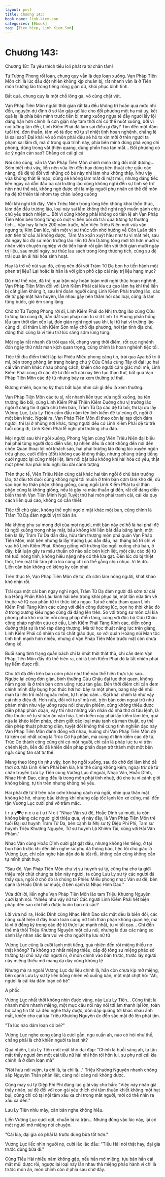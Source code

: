 ```yaml
---
layout: post
title: Chương 143: 
book_name: linh-kiem-son
categories: [Ebook]
tag: [Tien hiep, Linh Kiem Son]
---
```


# Chương 143: 

Chương 18:: Ta yêu thích tiểu loli phát ra từ chân tâm!

Tứ Tượng Phong rối loạn, chung quy vẫn là dẹp loạn xuống. Vạn Pháp Tiên Môn chỉ là lúc đầu đột nhiên không kịp chuẩn bị, rất nhanh vẫn là ở Tiên môn trưởng lão trong tiếng rống giận dữ, khôi phục bình tĩnh.

Bất quá, chung quy là một chỗ lông gà, vô cùng chật vật.

Vạn Pháp Tiên Môn người thời gian rất lâu đều không trì hoãn quá mức nhi đến, nguyên dự định ở sơ lần gặp gỡ lúc cho đối phương một hạ mã uy, kết quả lại là phía bên mình trước tiên bị mang xuống ngựa té đầy người lầy lội đáng hận hơn chính là cơn giận này tạm thời chỉ có thể nuốt xuống, bởi vì nói tường tận đến, Linh Kiếm Phái đã làm sai điều gì đây? Tìm đến một đám tuổi trẻ, đơn thuần, tâm vô tà đọc nữ tu sĩ nhiệt tình hoan nghênh, chẳng lẽ là sai sao? Đại khái vô số môn phái đều sẽ hô to xin mời ở trên người ta phạm sai lầm đi, mà ở trong quá trình này, phía bên mình dùng phá vọng chi phong, dùng trong vắt thiện quang, dùng phồn hoa tan mất... Đối phương có ác ý ngăn cản sao? Chẳng có cái gì cả

Nói cho cùng, vẫn là Vạn Pháp Tiên Môn chính mình ứng đối mất đương... Sớm biết như vậy, liền nên vừa lên đến hay dùng tiên thuật che giấu các nàng, để đệ tử đối với những cô bé này nhi làm như không thấy. Như vậy vừa không thất lễ mạo, cũng sẽ không làm mất đi mặt mũi, nhưng đáng tiếc liền ngay cả dẫn đầu ba cái trưởng lão cũng không nghĩ đến sự tình sẽ trở nên như thế nát, không ngờ được chỉ là mấy người phụ nhân có thể để môn hạ đệ tử thiên tài nhóm tay chân luống cuống

Mỗi khi nghĩ tới đây, Viên Triêu Niên trong lòng liền không khỏi thổn thức, làm dẫn đầu trưởng lão, loại này sai lầm không thể nghi ngờ muốn gánh chịu chủ yếu trách nhiệm... Bởi vì cũng không phải không có tiền lệ ah Vạn Pháp Tiên Môn bên trong từng có một vị tiền bối đã trải qua tương tự thương tích... Vậy hay là hơn 200 năm trước, hắn Viên Triêu Niên mới vừa vặn ngưng tụ Kim Đan lúc, hắn một vị sư thúc vốn nhờ hướng về Côn Luân tiên sơn tiên tử cầu ái không được, Tâm Ma xoắn xuýt hầu như tu vi mất hết, sau đó ngay lúc đó sư môn trưởng lão liền từ Âm Dương tông mời tới hơn mười vị nhân viên chuyên nghiệp vì đó tiến hành rồi gắn liền với thời gian mười ngày trị liệu, sau mười ngày, sư thúc lau sạch trong lòng thương tích, cùng sư đệ trải qua ân ái hài hòa sinh hoạt.

Hay là trở về núi sau đó, cũng nên đối với Trảm Tử Dạ bọn họ tiến hành một phen trị liệu? Lại hoặc là hẳn là với giòn phổ cập cái này trị liệu hạng mục?

Dù như thế nào, đã trải qua trận này hoàn toàn mới nghi thức hoan nghênh, Vạn Pháp Tiên Môn đối với Linh Kiếm Phái cái kia cư cao lâm hạ khí thế liền bị cắt giảm không ít, sau khi đoàn người cùng Linh Kiếm Phái trưởng lão, các đệ tử gặp mặt hàn huyên, lẫn nhau gây nên thăm hỏi các loại, cũng là làm từng bước, gió êm sóng lặng.

Chờ từ Tứ Tượng Phong rời đi, Linh Kiếm Phái do Nhị trưởng lão cùng Cửu trưởng lão cùng đi, dẫn dắt vạn pháp các tu sĩ ở Linh Trì Phong phấn hồng lầu tạm thời dàn xếp lại, đơn giản nghỉ ngơi sau khi, lại từ hai vị trưởng lão cùng đi, đi thăm Linh Kiếm Sơn mấy chỗ địa phương, hơi tận tình địa chủ, đồng thời cũng là vì tiêu trừ lúc sáng sớm lúng túng.

Một ngày rất nhanh đã trôi qua rồi, chạng vạng thời điểm, rốt cục nghênh đón ngày thứ nhất màn kịch quan trọng, cũng chính là hoan nghênh tiệc tối.

Tiệc tối địa điểm thiết lập tại Phiêu Miểu phong căng tin, trải qua Aya bố trí tỉ mỉ, bên trong phòng ăn trang hoàng chú ý Cửu Châu cùng Tây di đại lục hai cái văn minh khác nhau phong cách, khiến cho người cảm giác mới mẻ, Linh Kiếm Phái cùng đi các đệ tử đối với cái này liên tục than thở, bất quá Vạn Pháp Tiên Môn các đệ tử nhưng bày ra xem thường tư thái.

Đương nhiên, bọn họ kỳ thực bất luận nhìn cái gì đều là xem thường.

Vạn Pháp Tiên Môn các tu sĩ, rất nhanh liền trục vừa ngồi xuống, ba tên trưởng lão bối, cùng Linh Kiếm Phái Thiên Kiếm Đường chư vị trưởng lão ngồi ở căng tin ở giữa chủ trên bàn, Trảm Tử Dạ các đệ tử bối, thì lại do lấy Vương Lục, Lưu Ly Tiên cầm đầu năm tên linh kiếm đệ tử cùng đi, ngồi ở một bàn khác. Ngoài ra, Vạn Pháp Tiên Môn đi theo còn lại tạp dịch đám người, thì lại ở những nơi khác, từng người đều có Linh Kiếm Phái đệ tử trẻ tuổi cùng đi, Linh Kiếm Phái lễ nghi phi thường chu đáo.

Mọi người sau khi ngồi xuống, Phong Ngâm cùng Viên Triêu Niên đại biểu hai phái từng người đọc diễn văn, tự nhiên đều là chút không đến nơi đến chốn Quan thoại lời nói khách sáo, hai phái trưởng lão đúng lúc xuyên ngộn trêu ghẹo, cười điểm (đốt) không cao không thấp, nhưng phủng tràng tiếng cười ngược lại cũng nhiệt liệt, làm nổi bật bầu không khí hài hòa có yêu, thật một phen hai phái hữu nghị lâu dài cảnh tượng

Trên thực tế, Viên Triêu Niên cùng cái khác hai tên ngồi ở chủ bàn trưởng lão, từ đầu tới đuôi cũng không nghĩ tới muốn ở trên bàn cơm làm khó dễ, dù sao bọn họ thân phận không giống, cùng ngồi Linh Kiếm Phái tu sĩ thân phận cũng là không giống, nếu là gây ra mâu thuẫn gì đến, rất dễ dàng diễn biến thành Vạn Tiên Minh Ngũ Tuyệt thứ hai môn phái tranh cãi, cái kia quy cách liền quá cao, không có cần thiết.

Tiệc tối chủ giác, không thể nghi ngờ ở mặt khác một bàn, cũng chính là Trảm Tử Dạ đám người vị trí bàn ăn.

Mà không phụ sự mong đợi của mọi người, một bàn này cơ hồ là hai phái đệ tử ngồi xuống trong nháy mắt, bầu không khí liền bắt đầu băng lạnh, một bên là lấy Trảm Tử Dạ dẫn đầu, hữu tâm thượng môn phá quán Vạn Pháp Tiên Môn, một bên nhưng là lấy Vương Lục dẫn đầu, hai tháng bố trí chỉ vì vua hố Linh Kiếm Phái. Không giống với trưởng lão ngồi xuống chủ bàn, ở đây, bất luận gây ra mâu thuẫn cỡ nào sắc bén kịch liệt, một câu các đệ tử trẻ tuổi nóng tính, không hiểu nặng nhẹ có thể lừa gạt. Đến lúc đó bị thiệt thòi, trên mặt tối tăm phía kia cũng chỉ có thể gắng chịu nhục. Vì lẽ đó... Liền căn bản không có kiêng kỵ cần phải.

Trên thực tế, Vạn Pháp Tiên Môn đệ tử, đã sớm làm nóng người, khát khao khó nhịn rồi.

Trải qua một cái ban ngày nghỉ ngơi, Trảm Tử Dạ đám người đã sớm từ cái kia Hồng Phấn Khô Lâu kinh hãi bên trong khôi phục lại, một lần nữa tìm về thuộc về IQ cao phần tử trí thức kiêu ngạo. Tại xế chiều tham quan Linh Kiếm Phái Tàng Kinh các cùng với diễn công đường lúc, bọn họ thời khắc đó ở trong xương kiêu ngạo cũng đã dâng lên trên. So với trong sư môn cái kia phong phú khó mà tin nổi công pháp điển tàng, cùng với độc bộ Cửu Châu công pháp nghiên cứu cơ cấu, Linh Kiếm Phái Tàng Kinh các, diễn công đường thật sự là thô ráp đáng thương. Mà từ học thuật năng lực trên giảng, Linh Kiếm Phái cố nhiên có tố chất giáo dục, so với quân Hoàng núi Man tộc tinh tinh mạnh hơn nhiều, nhưng ở Vạn Pháp Tiên Môn trước mặt còn chưa đáng kể.

Buổi sáng tình trạng quẫn bách chỉ là nhất thời thất thủ, chỉ cần đem Vạn Pháp Tiên Môn đầy đủ thể hiện ra, chỉ là Linh Kiếm Phái đó là tất nhiên phải lạy liếm được rồi.

Cho tới đã đến trên bàn cơm phải như thế nào thể hiện thực lực sao... Ngược lại cũng đơn giản, bình thường Cửu Châu đại lục thói quen, không nằm ngoài là ở trên bàn cơm uống rượu tán gẫu. Đến thời điểm chỉ cần đem chính mình đầy bụng học thức hơi hơi bày ra một phen, bang này dế nhũi man tử liền trố mắt ngoác mồm, tự ti mặc cảm... Đại khái chính là như vậy cái nhịp điệu đi. Hơn nữa, đối với tu sĩ mà nói, trên bàn cơm ngoại trừ như phàm nhân như vậy uống rượu nói chuyện phiếm, cũng không thiếu được diễn pháp phân đoạn, vậy thì như những văn nhân đó nhà thơ đi tửu lệnh, là độc thuộc về tu sĩ bàn ăn văn hóa. Linh kiếm này phái lấy kiếm làm tên, quá nửa là khéo kiếm pháp, chém giết các loại máu tanh dã man thuật, cụ thể đến phép thuật phương diện, tuyệt đối không thể cùng tinh nghiên đạo này Vạn Pháp Tiên Môn đánh đồng với nhau, huống chi Vạn Pháp Tiên Môn đệ tử kém cỏi nhất cũng là Trúc Cơ hạ phẩm, mà cùng đi linh kiếm các đệ tử, Trúc Cơ thành công cũng chỉ có một người, chỉ cần là pháp lực tu vi trên chênh lệch, liền đủ để khiến diễn pháp phân đoạn trở thành một một bên ngã: cũng tàn sát tư thế.

Mang theo lòng tin như vậy, bọn họ ngồi xuống, sau đó chờ đợi làm khó dễ thời cơ. Mà Linh Kiếm Phái bên kia, khí thế cũng không kém, ngoại trừ đệ tử chân truyền Lưu Ly Tiên cùng Vương Lục ở ngoài, Nhạc Vân, Hoắc Dĩnh, Nhạc Hinh Dao, cũng đều là trong môn phái tinh nhuệ, dù cho tu vi cảnh giới không bằng, tự tin trên nhưng không hề yếu.

Hai phái đệ tử ở trên bàn cơm khoảng cách mà ngồi, nhìn qua thân mật không kẽ hở, nhưng bầu không khí nhưng cấp tốc lạnh lẽo xơ cứng, mãi đến tận Vương Lục cười phá vỡ trầm mặc.

t r u y❤e n c u a t u i N e t "Nhạc Vân sư đệ, Hoắc Dĩnh sư muội, ta còn không bằng các ngươi giới thiệu qua, vị này đây, là Vạn Pháp Tiên Môn trẻ tuổi Đại sư huynh Trảm Tử Dạ, bên cạnh là Nhị sư tỷ Diệp Phỉ Phỉ, Tam sư huynh Triệu Khương Nguyên, Tứ sư huynh Lộ Khiêm Tài, cùng với Hải Vân Phàm."

Nhạc Vân cùng Hoắc Dĩnh cười gật gật đầu, nhưng không lên tiếng, ở tại bọn hắn trước khi đến liền nghe sư phụ đã thông báo, tiệc tối chủ giác là Vương Lục, chỉ cần nghe hắn dặn dò là tốt rồi, không cần cũng không cần tự mình phát huy.

"Sau đó, Vạn Pháp Tiên Môn chư vị sư huynh sư tỷ, cũng tha cho ta giới thiệu một chút chúng ta bên này người, ta cùng Lưu Ly sư tỷ các ngươi đã thấy qua, ngồi ở chỗ đó là chúng ta Phiêu Miểu phong nhạc Vân sư đệ, bên cạnh là Hoắc Dĩnh sư muội, ở bên cạnh là Nhạc Hinh Dao."

Vừa dứt lời, liền nghe Vạn Pháp Tiên Môn lão tam Triệu Khương Nguyên cười lạnh nói: "Nhiều như vậy nữ tu? Các ngươi Linh Kiếm Phái hết biện pháp đến sao chỉ hiểu được buôn bán nữ sắc?

Lời vừa nói ra, Hoắc Dĩnh cùng Nhạc Hinh Dao sắc mặt đều là biến đổi, các nàng xuất hiện ở đây hoàn toàn cùng nữ tính thân phận không quan hệ, mà là vì ở đồng kỳ trong các đệ tử thực lực mạnh nhất, tu vi tối cao... Chỉ đến thế mà thôi Triệu Khương Nguyên một câu nói, nhưng là đưa các nàng so sánh lấy nhan sắc làm vui vẻ cho người hạ lưu nữ tử

Vương Lục cũng là cười lạnh một tiếng, quả nhiên đến rồi miệng thiếu nợ thật không? Ta không sợ nhất miệng thiếu, cấp độ tông sư miệng pháo sở trường tại chỗ này đợi ngươi ni, ở món chính vào bàn trước, trước lấy ngươi này miệng thiếu mở mang dạ dày cũng không tệ

Nhưng mà ra ngoài Vương Lục dự liệu chính là, hắn còn chưa kịp mở miệng, bên cạnh Lưu Ly sư tỷ liền bỗng nhiên vỗ xuống bàn, một mặt chợt hô: "Ah, ngươi là cái kia dâm loạn cô bé"

A phốc

Vương Lục nhất thời không nhịn được văng, này Lưu Ly Tiên... Cũng thật là nhanh mồm nhanh miệng, một mực câu nói này nói tới âm thanh lại lớn, toàn bộ căng tin tất cả đều nghe thấy được, dồn dập quăng tới khác nhau ánh mắt, khiến cho cái kia Triệu Khương Nguyên ức đến sắc mặt đỏ lên phát tím.

"Ta lúc nào dâm loạn cô bé?"

Vương Lục nghe xong càng là cười gằn, ngu xuẩn ah, nào có hỏi như thế, chẳng phải là chờ khiến người ta last hit?

Quả nhiên, Lưu Ly Tiên một mặt khờ dại đáp: "Chính là buổi sáng ah, ta tận mắt thấy ngươi ôm một cái tiểu nữ hài nhi hôn tới hôn lui, sư phụ nói cái kia chính là ở dâm loạn mà"

"Nói hưu nói vượn, ta chỉ là, ta chỉ là..." Triệu Khương Nguyên nhanh chóng sắp Nguyên Thần phân liệt, càng nói càng nói không được.

Cũng may sư tỷ Diệp Phỉ Phỉ đúng lúc giải vây cho hắn: "Việc này nhân giả thấy nhân, sư đệ đối với con gái yêu thích chi tâm thuần khiết không một hạt bụi, cũng chỉ có tại nội tâm xấu xa chi trong mắt người, mới có thể nhìn ra xấu xa đến."

Lưu Ly Tiên nhíu mày, căn bản nghe không hiểu.

Liền Vương Lục cười cợt, chuẩn bị ra trận... Nhưng đúng vào lúc này, lại có một người mở miệng nói chuyện.

"Cái kia, đại gia có phải là trước dùng bữa tốt hơn."

Vương Lục liếc nhìn người nọ, cười lắc lắc đầu: "Tiểu Hải nói thật hay, đại gia trước dùng bữa đi."

Cùng Tiểu Hải nhiều năm không gặp, nếu hắn mở miệng, tựu bán hắn cái mặt mũi được rồi, ngược lại loại này lẫn nhau thả miệng pháo hành vi chỉ là trước món ăn, món chính còn ở phía sau chờ đây.